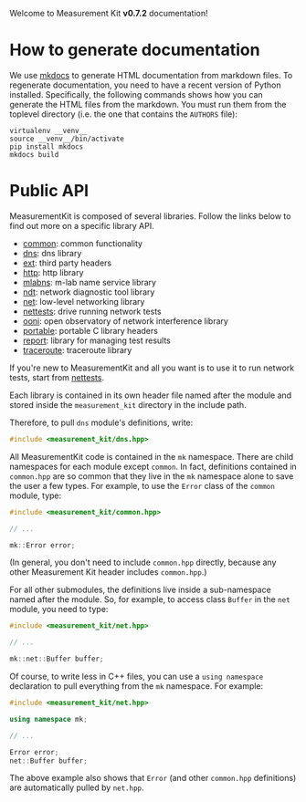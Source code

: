 Welcome to Measurement Kit **v0.7.2** documentation!

# How to generate documentation

We use [mkdocs](http://www.mkdocs.org/) to generate HTML documentation
from markdown files. To regenerate documentation, you need to have a
recent version of Python installed. Specifically, the following commands
shows how you can generate the HTML files from the markdown. You must
run them from the toplevel directory (i.e. the one that contains the
`AUTHORS` file):

```
virtualenv __venv__
source __venv__/bin/activate
pip install mkdocs
mkdocs build
```

# Public API

MeasurementKit is composed of several libraries. Follow the links below
to find out more on a specific library API.

- [common](api/common.md): common functionality
- [dns](api/dns.md): dns library
- [ext](api/ext.nd): third party headers
- [http](api/http.md): http library
- [mlabns](api/mlabns.md): m-lab name service library
- [ndt](api/ndt.md): network diagnostic tool library
- [net](api/net.md): low-level networking library
- [nettests](api/nettests.md): drive running network tests
- [ooni](api/ooni.md): open observatory of network interference library
- [portable](api/portable.md): portable C library headers
- [report](api/report.md): library for managing test results
- [traceroute](api/traceroute.md): traceroute library

If you're new to MeasurementKit and all you want is to use it to run
network tests, start from [nettests](api/nettests.md).

Each library is contained in its own header file named after the module and
stored inside the `measurement_kit` directory in the include path.

Therefore, to pull `dns` module's definitions, write:

```C++
#include <measurement_kit/dns.hpp>
```

All MeasurementKit code is contained in the `mk` namespace. There are
child namespaces for each module except `common`. In fact, definitions
contained in `common.hpp` are so common that they live in the `mk`
namespace alone to save the user a few types. For example, to use the
`Error` class of the `common` module, type:

```C++
#include <measurement_kit/common.hpp>

// ...

mk::Error error;
```

(In general, you don't need to include `common.hpp` directly, because any
other Measurement Kit header includes `common.hpp`.)

For all other submodules, the definitions live inside a sub-namespace
named after the module. So, for example, to access class `Buffer` in
the `net` module, you need to type:

```C++
#include <measurement_kit/net.hpp>

// ...

mk::net::Buffer buffer;
```

Of course, to write less in C++ files, you can use a `using namespace`
declaration to pull everything from the `mk` namespace. For example:

```C++
#include <measurement_kit/net.hpp>

using namespace mk;

// ...

Error error;
net::Buffer buffer;
```

The above example also shows that `Error` (and other `common.hpp` definitions)
are automatically pulled by `net.hpp`.
